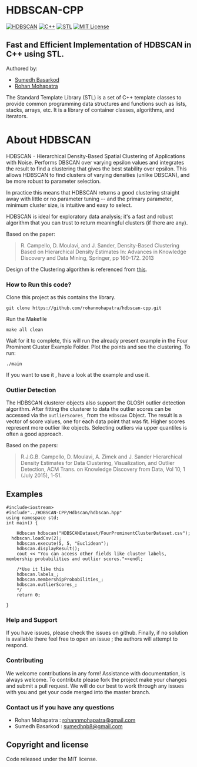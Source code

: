 # HDBSCAN-CPP
[![HDBSCAN](https://img.shields.io/badge/HDBSCAN-Clustering-yellowgreen.svg)](https://hdbscan.readthedocs.io/en/latest/how_hdbscan_works.html)
[![C++](https://img.shields.io/badge/C%2B%2B-14-green.svg )](https://en.wikipedia.org/wiki/C%2B%2B14)
[![STL](https://img.shields.io/badge/C%2B%2B-STL-brightgreen.svg )](https://en.wikipedia.org/wiki/Standard_Template_Library)
[![MIT License](https://img.shields.io/badge/License-MIT-blue.svg )](https://en.wikipedia.org/wiki/MIT_License)

Fast and Efficient Implementation of HDBSCAN in C++ using STL.
--------------------------------------------------------------------------------------------------------------

Authored by:
* [Sumedh Basarkod](https://github.com/sumedhpb)
* [Rohan Mohapatra](https://github.com/rohanmohapatra)

The Standard Template Library (STL) is a set of C++ template classes to provide common programming 
data structures and functions such as lists, stacks, arrays, etc. It is a library of container classes, algorithms, and iterators. 

# About HDBSCAN
HDBSCAN - Hierarchical Density-Based Spatial Clustering of Applications with Noise. Performs DBSCAN over varying epsilon values and integrates the result to find a clustering that gives the best stability over epsilon. This allows HDBSCAN to find clusters of varying densities (unlike DBSCAN), and be more robust to parameter selection.

In practice this means that HDBSCAN returns a good clustering straight away with little or no parameter tuning -- and the primary parameter, minimum cluster size, is intuitive and easy to select.

HDBSCAN is ideal for exploratory data analysis; it's a fast and robust algorithm that you can trust to return meaningful clusters (if there are any).

Based on the paper:
> R. Campello, D. Moulavi, and J. Sander, Density-Based Clustering Based on Hierarchical Density Estimates In: Advances in Knowledge Discovery and Data Mining, Springer, pp 160-172. 2013

Design of the Clustering algorithm is referenced from [this](https://github.com/doxakis/HdbscanSharp).

### How to Run this code?

Clone this project as this contains the library.
```
git clone https://github.com/rohanmohapatra/hdbscan-cpp.git
```

Run the Makefile
```
make all clean
```

Wait for it to complete, this will run the already present example in the Four Prominent Cluster Example Folder. Plot the points and see the clustering.
To run:
```
./main
```

If you want to use it , have a look at the example and use it.



### Outlier Detection
The HDBSCAN clusterer objects also support the GLOSH outlier detection algorithm. After fitting the clusterer to 
data the outlier scores can be accessed via the `outlierScores_` from the `Hdbscan` Object. The result is a vector of score values,
one for each data point that was fit. Higher scores represent more outlier like objects. Selecting outliers via upper 
quantiles is often a good approach.

Based on the papers:
> R.J.G.B. Campello, D. Moulavi, A. Zimek and J. Sander Hierarchical Density Estimates for Data Clustering, Visualization, and Outlier Detection, ACM Trans. on Knowledge Discovery from Data, Vol 10, 1 (July 2015), 1-51.

## Examples
```
#include<iostream>
#include"../HDBSCAN-CPP/Hdbscan/hdbscan.hpp"
using namespace std;
int main() {

	Hdbscan hdbscan("HDBSCANDataset/FourProminentClusterDataset.csv");
  hdbscan.loadCsv(2);
	hdbscan.execute(5, 5, "Euclidean");
	hdbscan.displayResult();
	cout << "You can access other fields like cluster labels, membership probabilities and outlier scores."<<endl;

	/*Use it like this
	hdbscan.labels_;
	hdbscan.membershipProbabilities_;
	hdbscan.outlierScores_;
	*/
	return 0;

}
```

### Help and Support
If you have issues, please check the issues on github. Finally, if no solution is available there feel free to open an issue ; 
the authors will attempt to respond.


### Contributing
We welcome contributions in any form! Assistance with documentation, is always welcome. 
To contribute please fork the project make your changes and submit a pull request. 
We will do our best to work through any issues with you and get your code merged into the master branch.

### Contact us if you have any questions
* Rohan Mohapatra : rohannmohapatra@gmail.com
* Sumedh Basarkod : sumedhpb8@gmail.com

## Copyright and license
Code released under the MIT license.
